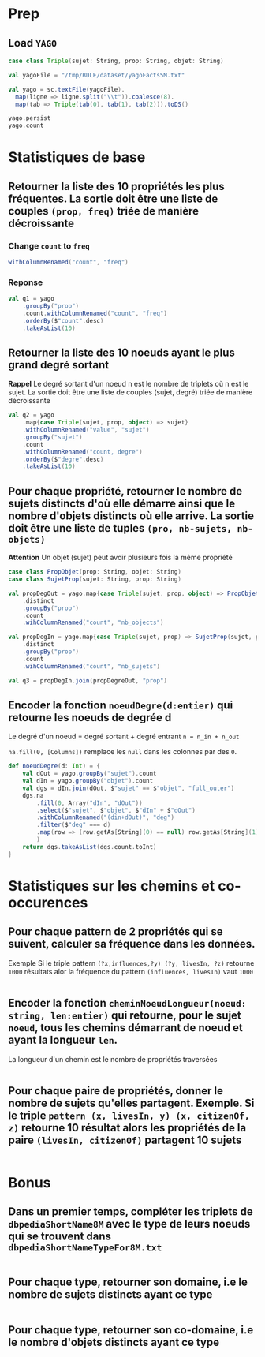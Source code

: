 # Prep

## Load `YAGO`

```scala
case class Triple(sujet: String, prop: String, objet: String)

val yagoFile = "/tmp/BDLE/dataset/yagoFacts5M.txt"

val yago = sc.textFile(yagoFile).
  map(ligne => ligne.split("\\t")).coalesce(8).
  map(tab => Triple(tab(0), tab(1), tab(2))).toDS()

yago.persist
yago.count
```

# Statistiques de base

## Retourner la liste des 10 propriétés les plus fréquentes. La sortie doit être une liste de couples `(prop, freq)` triée de manière décroissante

### Change `count` to `freq`

```scala
withColumnRenamed("count", "freq")
```

### Reponse

```scala
val q1 = yago
    .groupBy("prop")
    .count.withColumnRenamed("count", "freq")
    .orderBy($"count".desc)
    .takeAsList(10)
```

## Retourner la liste des 10 noeuds ayant le plus grand degré sortant

__Rappel__ Le degré sortant d'un noeud n est le nombre de triplets où n est le sujet. La sortie doit être une liste de couples (sujet, degré) triée de manière décroissante

```scala
val q2 = yago
    .map{case Triple(sujet, prop, object) => sujet}
    .withColumnRenamed("value", "sujet")
    .groupBy("sujet")
    .count
    .withColumnRenamed("count, degre")
    .orderBy($"degre".desc)
    .takeAsList(10)
```

## Pour chaque propriété, retourner le nombre de sujets distincts d'où elle démarre ainsi que le nombre d'objets distincts où elle arrive. La sortie doit être une liste de tuples `(pro, nb-sujets, nb-objets)`

**Attention** Un objet (sujet) peut avoir plusieurs fois la même propriété

```scala
case class PropObjet(prop: String, objet: String)
case class SujetProp(sujet: String, prop: String)

val propDegOut = yago.map{case Triple(sujet, prop, object) => PropObjet(prop, sujet) }
    .distinct
    .groupBy("prop")
    .count
    .wihColumnRenamed("count", "nb_objects")

val propDegIn = yago.map{case Triple(sujet, prop) => SujetProp(sujet, prop) }
    .distinct
    .groupBy("prop")
    .count
    .wihColumnRenamed("count", "nb_sujets")

val q3 = propDegIn.join(propDegreOut, "prop")
```

## Encoder la fonction `noeudDegre(d:entier)` qui retourne les noeuds de degrée d

Le degré d'un noeud = degré sortant + degré entrant
`n = n_in + n_out`

`na.fill(0, [Columns])` remplace les `null` dans les colonnes par des `0`.

```scala
def noeudDegre(d: Int) = {
    val dOut = yago.groupBy("sujet").count
    val dIn = yago.groupBy("objet").count
    val dgs = dIn.join(dOut, $"sujet" == $"objet", "full_outer")
    dgs.na
        .fill(0, Array("dIn", "dOut"))
        .select($"sujet", $"objet", $"dIn" + $"dOut")
        .withColumnRenamed("(din+dOut)", "deg")
        .filter($"deg" === d)
        .map(row => (row.getAs[String](0) == null) row.getAs[String](1) else row.getAs[String](0)
        )
    return dgs.takeAsList(dgs.count.toInt)
}
```

# Statistiques sur les chemins et co-occurences

## Pour chaque pattern de 2 propriétés qui se suivent, calculer sa fréquence dans les données. 

Exemple Si le triple pattern `(?x,influences,?y) (?y, livesIn, ?z)` retourne `1000` résultats alor la fréquence du pattern `(influences, livesIn)` vaut `1000`

```scala

```

## Encoder la fonction `cheminNoeudLongueur(noeud: string, len:entier)` qui retourne, pour le sujet `noeud`, tous les chemins démarrant de noeud et ayant la longueur `len`. 

La longueur d'un chemin est le nombre de propriétés traversées

```scala

```

## Pour chaque paire de propriétés, donner le nombre de sujets qu'elles partagent. Exemple. Si le triple `pattern (x, livesIn, y) (x, citizenOf, z)` retourne 10 résultat alors les propriétés de la paire `(livesIn, citizenOf)` partagent 10 sujets

```scala

```

# Bonus

## Dans un premier temps, compléter les triplets de `dbpediaShortName8M` avec le type de leurs noeuds qui se trouvent dans `dbpediaShortNameTypeFor8M.txt`

```scala

```

## Pour chaque type, retourner son domaine, i.e le nombre de sujets distincts ayant ce type

```scala

```

## Pour chaque type, retourner son co-domaine, i.e le nombre d'objets distincts ayant ce type

```scala

```
